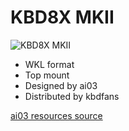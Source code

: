 KBD8X MKII
==========

![KBD8X MKII](https://cdn.shopify.com/s/files/1/1473/3902/products/WechatIMG87_1800x1800.jpg)

 * WKL format
 * Top mount
 * Designed by ai03
 * Distributed by kbdfans

[ai03 resources source](https://dl.ai03.com/KBD8X%20MKII%20Resources/)

